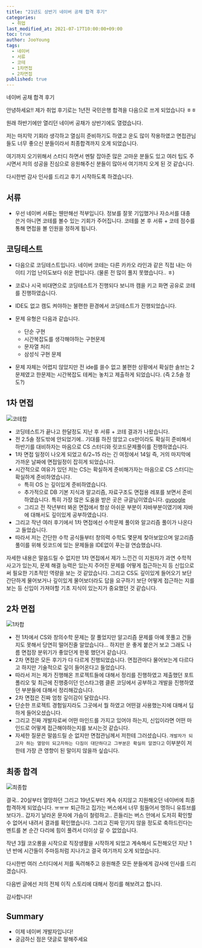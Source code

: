 ```yaml
---
title: "21년도 상반기 네이버 공채 합격 후기"
categories: 
  - 취업
last_modified_at: 2021-07-17T10:00:00+09:00
toc: true
author: JooYoung
tags: 
  - 네이버
  - 서류
  - 코테
  - 1차면접
  - 2차면접
published: true
---
```


네이버 공채 합격 후기


안녕하세요!! 제가 취업 후기로는 1년전 국민은행 합격을 다음으로 쓰게 되었습니다 ㅎㅎ 

원래 하반기에만 열리던 네이버 공채가 상반기에도 열렸습니다. 

저는 마지막 기회라 생각하고 열심히 준비하기도 하였고 운도 많이 작용하였고 면접관님들도 너무 좋으신 분들이라서 최종합격까지 오게 되었습니다. 

여기까지 오기위해서 스터디 하면서 멘탈 잡아준 많은 고마운 분들도 있고 여러 팁도 주시면서 저의 성공을 진심으로 응원해주신 분들이 많아서 여기까지 오게 된 것 같습니다. 

다시한번 감사 인사를 드리고 후기 시작하도록 하겠습니다. 


## 서류
 
- 우선 네이버 서류는 웬만해선 적부입니다. 정보를 잘못 기입했거나 자소서를 대충 쓴거 아니면 코테를 볼수 있는 기회가 주어집니다. 코테를 본 후 서류 + 코테 점수를 통해 면접을 볼 인원을 정하게 됩니다. 


## 코딩테스트

- 다음으로 코딩테스트입니다. 네이버 코테는 다른 카카오 라인과 같은 직접 내는 아이티 기업 난이도보다 쉬운 편입니다. (물론 전 많이 풀지 못했습니다.. ㅎ)
- 코로나 시국 비대면으로 코딩테스트가 진행되다 보니까 캠을 키고 화면 공유로 코테를 진행하였습니다. 
- IDE도 없고 캠도 켜야하는 불편한 환경에서 코딩테스트가 진행되었습니다. 
- 문제 유형은 다음과 같습니다. 
    - 단순 구현
    - 시간복잡도를 생각해야하는 구현문제
    - 문자열 처리 
    - 삼성식 구현 문제

- 문제 자체는 어렵지 않았지만 전 ide를 쓸수 없고 불편한 상황에서 확실한 솔브는 2문제였고 한문제는 시간복잡도 테케는 놓치고 제출하게 되었습니다. (즉 2.5솔 정도?)


## 1차 면접 

![코테합](/assets/images/취준/코테합.png)

- 코딩테스트가 끝나고 한달정도 지난 후 서류 + 코테 결과가 나왔습니다. 
- 전 2.5솔 정도밖에 안되었기에.. 기대를 하진 않았고 cs만이라도 확실히 준비해서 하반기를 대비하자는 마음으로 CS 스터디와 릿코드문제풀이를 진행하였습니다. 
- 1차 면접 일정이 나오게 되었고 6/2~15 라는 긴 여정에서 14일 즉, 거의 마지막에 가까운 날짜에 면접일정이 잡히게 되었습니다. 
- 시간적으로 여유가 있던 저는 CS는 확실하게 준비해가자는 마음으로 CS 스터디는 확실하게 준비하였습니다. 
    - 특히 OS 는 깊이있게 준비하였습니다. 
    - 추가적으로 DB 기본 지식과 알고리즘, 자료구조도 면접용 레포를 보면서 준비하였습니다. 특히 가장 많은 도움을 받은 곳은 규글님이였습니다. [gyoogle](https://gyoogle.dev/blog/)
    - 그리고 전 작년부터 봐온 면접에서 항상 아쉬운 부분이 자바부분이였기에 자바에 대해서도 깊이있게 공부하였습니다. 
- 그리고 작년 여러 후기에서 1차 면접에선 수학문제 풀이와 알고리즘 풀이가 나온다고 들었습니다. 
- 따라서 저는 간단한 수학 공식들부터 창의력 수학도 몇문제 찾아보았으며 알고리즘 풀이를 위해 릿코드에 있는 문제들을 IDE없이 푸는걸 연습했습니다. 

자세한 내용은 말씀드릴 수 없지만 1차 면접에서 제가 느낀건 이 지원자가 과연 수학적 사고가 있는지, 문제 해결 능력은 있는지 주어진 문제를 어떻게 접근하는지 등 신입으로써 필요한 기초적인 역량을 보는 것 같았습니다. 그리고 CS도 깊이있게 들어오기 보단 간단하게 물어보거나 깊이있게 물어보더라도 답을 요구하기 보단 어떻게 접근하는 지를 보는 등 신입이 가져야할 기초 지식이 있는지가 중요했던 것 같습니다. 

## 2차 면접

![1차합](/assets/images/취준/1차면접.PNG)

- 전 1차에서 CS와 창의수학 문제는 잘 풀었지만 알고리즘 문제를 아예 못풀고 건들지도 못해서 당연히 떨어진줄 알았습니다... 하지만 운 좋게 붙은거 보고 그래도 나름 면접장 분위기가 좋았던게 한몫 했던거 같습니다. 
- 2차 면접은 모든 후기가 다 다르게 진행되었습니다. 면접관마다 물어보는게 다르다고 하지만 기술적으로 깊이 들어온다고 들었습니다.
- 따라서 저는 제가 진행해온 프로젝트들에 대해서 정리를 진행하였고 제출했던 포트폴리오 및 최근에 진행중이던 인스타그램 클론 코딩에서 공부하고 개발을 진행하였던 부분들에 대해서 정리해갔습니다. 
- 2차 면접은 진짜 엄청 깊이감이 달랐습니다. 
- 단순한 프로젝트 경험일지라도 그곳에서 뭘 하였고 어떤걸 사용했는지에 대해서 딥하게 들어오셨습니다. 
- 그리고 진짜 개발자로써 어떤 마인드를 가지고 있어야 하는지, 신입이라면 어떤 마인드로 어떻게 접근해야하는지를 보시는것 같습니다. 
- 자세한 질문은 말씀드릴 순 없지만 면접관님께서 저한테 그러셨습니다. ``` 개발자가 되고자 하는 열망이 되고자하는 다짐이 대단하다고 그부분은 확실히 알겠다고 ``` 이부분이 저한테 가장 큰 영향이 된 말이지 않을까 싶습니다. 

## 최종 합격

![최종합](/assets/images/취준/최합.PNG)

결국.. 20살부터 열망하던 그리고 19년도부터 계속 쉬지않고 지원해오던 네이버에 최종 합격하게 되었습니다. ㅠㅠㅠ 퇴근하고 집가는 버스에서 너무 힘들어서 멍하니 유튜브를 보다가.. 갑자기 날라온 문자에 가슴이 철렁하고.. 흔들리는 버스 안에서 도저히 확인할 수 없어서 내려서 결과를 확인했습니다. 그리고 진짜 믿기지 않을 정도로 축하드린다는 멘트를 본 순간 다리에 힘이 풀려서 더이상 갈 수 없었습니다. 

작년 3월 코오롱을 시작으로 직장생활을 시작하게 되었고 계속해서 도전해오던 지난 1년 반에 시간들이 주마등처럼 지나가고 결국 여기까지 오게 되었습니다. 

다시한번 여러 스터디에서 저를 독려해주고 응원해준 모든 분들에게 감사에 인사를 드리겠습니다. 

다음번 글에선 저의 전체 이직 스토리에 대해서 정리를 해보려고 합니다. 

감사합니다!



## Summary
- 이제 네이버 개발자입니다! 
- 궁금하신 점은 댓글로 말해주세요
